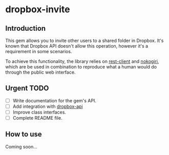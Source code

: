 # dropbox-invite

## Introduction

This gem allows you to invite other users to a shared folder in Dropbox. It's
known that Dropbox API doesn't allow this operation, however it's a requirement
in some scenarios.

To achieve this functionality, the library relies on
[rest-client](https://github.com/rest-client/rest-client) and
[nokogiri](http://www.nokogiri.org), which are be used in combination
to reproduce what a human would do through the public web interface.

## Urgent TODO

- [ ] Write documentation for the gem's API.
- [ ] Add integration with [dropbox-api](https://github.com/futuresimple/dropbox-api)
- [ ] Improve class interfaces.
- [ ] Complete README file.

## How to use
Coming soon...
